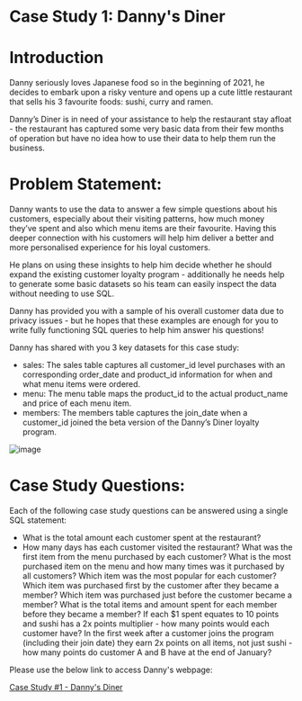 # Case Study 1: Danny's Diner

# Introduction
Danny seriously loves Japanese food so in the beginning of 2021, he decides to embark upon a risky venture and opens up a cute little restaurant that sells his 3 favourite foods: sushi, curry and ramen.

Danny’s Diner is in need of your assistance to help the restaurant stay afloat - the restaurant has captured some very basic data from their few months of operation but have no idea how to use their data to help them run the business.

# Problem Statement:

Danny wants to use the data to answer a few simple questions about his customers, especially about their visiting patterns, how much money they’ve spent and also which menu items are their favourite. Having this deeper connection with his customers will help him deliver a better and more personalised experience for his loyal customers.

He plans on using these insights to help him decide whether he should expand the existing customer loyalty program - additionally he needs help to generate some basic datasets so his team can easily inspect the data without needing to use SQL.

Danny has provided you with a sample of his overall customer data due to privacy issues - but he hopes that these examples are enough for you to write fully functioning SQL queries to help him answer his questions!

Danny has shared with you 3 key datasets for this case study:


 * sales: The sales table captures all customer_id level purchases with an corresponding order_date and product_id information for when and what menu items were ordered.
 * menu: The menu table maps the product_id to the actual product_name and price of each menu item.
 * members: The members table captures the join_date when a customer_id joined the beta version of the Danny’s Diner loyalty program.


![image](https://user-images.githubusercontent.com/93538452/191837919-77d57933-eda4-4e97-930a-d33b1f68d072.png)


# Case Study Questions:
Each of the following case study questions can be answered using a single SQL statement:


- What is the total amount each customer spent at the restaurant?
- How many days has each customer visited the restaurant?
    What was the first item from the menu purchased by each customer?
    What is the most purchased item on the menu and how many times was it purchased by all customers?
    Which item was the most popular for each customer?
    Which item was purchased first by the customer after they became a member?
    Which item was purchased just before the customer became a member?
    What is the total items and amount spent for each member before they became a member?
    If each $1 spent equates to 10 points and sushi has a 2x points multiplier - how many points would each customer have?
    In the first week after a customer joins the program (including their join date) they earn 2x points on all items, not just sushi - how many points do customer A and B have at the end of January?


Please use the below link to access Danny's webpage:


[Case Study #1 - Danny's Diner](https://8weeksqlchallenge.com/case-study-1/)
